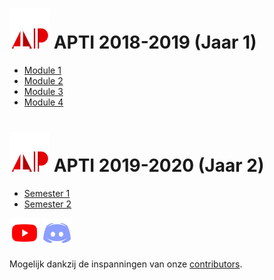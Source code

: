 # ![](assets/apti.png) APTI 2018-2019 (Jaar 1)
- [Module 1](module1.md)
- [Module 2](module2.md)
- [Module 3](module3.md)
- [Module 4](module4.md)

# ![](assets/apti.png) APTI 2019-2020 (Jaar 2)
- [Semester 1](Jaar2_Semester1.md)
- [Semester 2](Jaar2_Semester2.md)

 [![](assets/yt.png)](https://apti.ml/youtube)
 [![](assets/dc.png)](https://apti.ml/discord)

Mogelijk dankzij de inspanningen van onze [contributors](https://github.com/AP-TI-2018-2019/AP_2018-2019/graphs/contributors).
